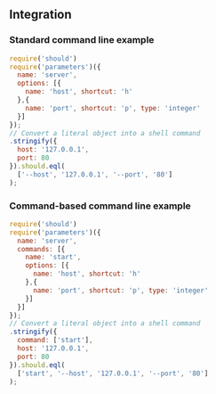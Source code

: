 
## Integration

### Standard command line example

```javascript
require('should')
require('parameters')({
  name: 'server',
  options: [{
    name: 'host', shortcut: 'h'
  },{
    name: 'port', shortcut: 'p', type: 'integer'
  }]
});
// Convert a literal object into a shell command
.stringify({
  host: '127.0.0.1',
  port: 80
}).should.eql(
  ['--host', '127.0.0.1', '--port', '80']
);
```

### Command-based command line example

```javascript
require('should')
require('parameters')({
  name: 'server',
  commands: [{
    name: 'start',
    options: [{
      name: 'host', shortcut: 'h'
    },{
      name: 'port', shortcut: 'p', type: 'integer'
    }]
  }]
});
// Convert a literal object into a shell command
.stringify({
  command: ['start'],
  host: '127.0.0.1',
  port: 80
}).should.eql(
  ['start', '--host', '127.0.0.1', '--port', '80']
);
```
